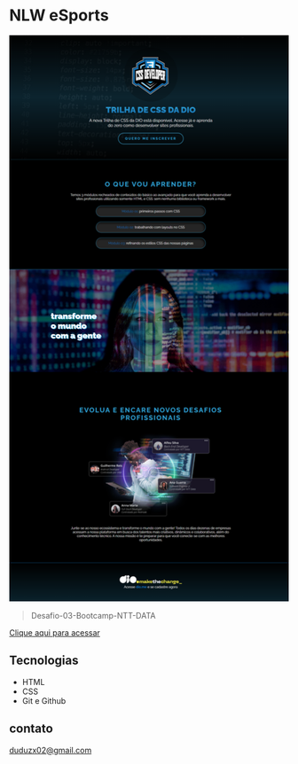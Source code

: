 # NLW eSports 

![preview](./.github/duduzx02.github.io_Desafio-03-Bootcamp-NTT-DATA_%20(1).png)

> Desafio-03-Bootcamp-NTT-DATA


[Clique aqui para acessar](https://duduzx02.github.io/Desafio-03-Bootcamp-NTT-DATA/)

##  Tecnologias

- HTML
- CSS
- Git e Github

## contato

duduzx02@gmail.com